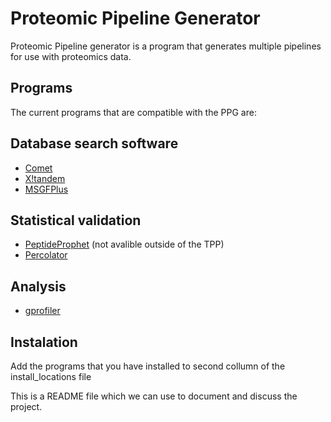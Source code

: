 Proteomic Pipeline Generator
============================

Proteomic Pipeline generator is a program that generates multiple pipelines for use with proteomics data.

## Programs
The current programs that are compatible with the PPG are:  

Database search software
---
  * [Comet](http://comet-ms.sourceforge.net/)
  * [X!tandem](https://www.thegpm.org/tandem/)
  * [MSGFPlus](https://omics.pnl.gov/software/ms-gf)
  
Statistical validation
---
  * [PeptideProphet](https://sourceforge.net/projects/sashimi/files/Trans-Proteomic%20Pipeline%20%28TPP%29/) (not avalible outside of the TPP)
  * [Percolator](https://github.com/percolator/percolator/wiki)

Analysis
---
 * [gprofiler](https://biit.cs.ut.ee/gprofiler/page/docs)

## Instalation
Add the programs that you have installed to second collumn of the install_locations file


This is a README file which we can use to document and discuss the project.
